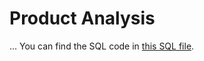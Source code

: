 
# Product Analysis
...
You can find the SQL code in [this SQL file](https://raw.githubusercontent.com/Vaishnavi-1413/Producct-analysis-using-SQL/a30ff35c0a64f4453e45b0316cc12246a044b324/Product%20analysis.sql?token=GHSAT0AAAAAACL6PNONDMOENMVIJE2AQ6YOZMZIFZA).

